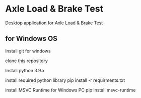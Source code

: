 # Axle Load & Brake Test
 Desktop application for Axle Load & Brake Test

## for Windows OS
Install git for windows

clone this repository

Install python 3.9.x

install required python library pip install -r requirments.txt

install MSVC Runtime for Windows PC pip install msvc-runtime
